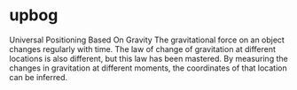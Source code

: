# upbog
Universal Positioning Based On Gravity
The gravitational force on an object changes regularly with time. The law of change of gravitation at different locations is also different, but this law has been mastered. By measuring the changes in gravitation at different moments, the coordinates of that location can be inferred.
